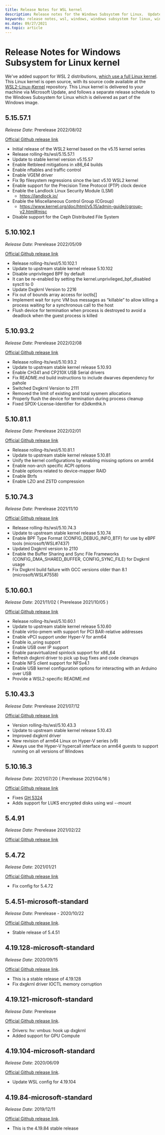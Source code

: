```yaml
---
title: Release Notes for WSL kernel 
description: Release notes for the Windows Subsystem for Linux.  Updated monthly.
keywords: release notes, wsl, windows, windows subsystem for linux, windowssubsystem, ubuntu, kernel
ms.date: 09/27/2021
ms.topic: article
---
```


# Release Notes for Windows Subsystem for Linux kernel

We've added support for WSL 2 distributions, [which use a full Linux kernel](https://devblogs.microsoft.com/commandline/shipping-a-linux-kernel-with-windows/). This Linux kernel is open source, with its source code available at the [WSL2-Linux-Kernel](https://github.com/microsoft/WSL2-Linux-Kernel) repository. This Linux kernel is delivered to your machine via Microsoft Update, and follows a separate release schedule to the Windows Subsystem for Linux which is delivered as part of the Windows image.

## 5.15.57.1 

*Release Date*: Prerelease 2022/08/02

[Official Github release link](https://github.com/microsoft/WSL2-Linux-Kernel/releases/tag/linux-msft-wsl-5.15.57.1)

- Initial release of the WSL2 kernel based on the v5.15 kernel series
- Release rolling-lts/wsl/5.15.57.1
- Update to stable kernel version v5.15.57
- Enable Retbleed mitigations in x86_64 builds
- Enable nftables and traffic control
- Enable VGEM driver
- Fix 9p filesystem regressions since the last v5.10 WSL2 kernel
- Enable support for the Precision Time Protocol (PTP) clock device
- Enable the Landlock Linux Security Module (LSM)
  - https://landlock.io/
- Enable the Miscellaneous Control Group (CGroup)
  - https://www.kernel.org/doc/html/v5.15/admin-guide/cgroup-v2.html#misc
- Disable support for the Ceph Distributed File System

## 5.10.102.1

*Release Date*: Prerelease 2022/05/09

[Official Github release link](https://github.com/microsoft/WSL2-Linux-Kernel/releases/tag/linux-msft-wsl-5.10.102.1)

- Release rolling-lts/wsl/5.10.102.1
- Update to upstream stable kernel release 5.10.102
- Disable unprivileged BPF by default
- It can be re-enabled by setting the kernel.unprivileged_bpf_disabled sysctl to 0
- Update Dxgkrnl Version to 2216
- Fix out of bounds array access for ioctls[]
- Implement wait for sync VM bus messages as “killable” to allow killing a process waiting for a synchronous call to the host
- Flush device for termination when process is destroyed to avoid a deadlock when the guest process is killed

## 5.10.93.2

*Release Date*: Prerelease 2022/02/08

[Official Github release link](https://github.com/microsoft/WSL2-Linux-Kernel/releases/tag/linux-msft-wsl-5.10.93.2)

- Release rolling-lts/wsl/5.10.93.2
- Update to upstream stable kernel release 5.10.93
- Enable CH341 and CP210X USB Serial drivers
- Fix README.md build instructions to include dwarves dependency for pahole
- Switched Dxgkrnl Version to 2111
- Removed the limit of existing and total sysmem allocations
- Properly flush the device for termination during process cleanup
- Fixed SPDX-License-Identifier for d3dkmthk.h

## 5.10.81.1

*Release Date*: Prerelease 2022/02/01

[Official Github release link](https://github.com/microsoft/WSL2-Linux-Kernel/releases/tag/linux-msft-wsl-5.10.81.1)

- Release rolling-lts/wsl/5.10.81.1 
- Update to upstream stable kernel release 5.10.81
- Unify the kernel configurations by enabling missing options on arm64
- Enable non-arch specific ACPI options
- Enable options related to device-mapper RAID
- Enable Btrfs
- Enable LZO and ZSTD compression

## 5.10.74.3

*Release Date*: Prerelease 2021/11/10

[Official Github release link](https://github.com/microsoft/WSL2-Linux-Kernel/releases/tag/linux-msft-wsl-5.10.74.3)

- Release rolling-lts/wsl/5.10.74.3
- Update to upstream stable kernel release 5.10.74
- Enable BPF Type Format (CONFIG_DEBUG_INFO_BTF) for use by eBPF tools (microsoft/WSL#7437)
- Updated Dxgkrnl version to 2110
- Enable the Buffer Sharing and Sync File Frameworks (CONFIG_DMA_SHARED_BUFFER, CONFIG_SYNC_FILE) for Dxgkrnl usage
- Fix Dxgkrnl build failure with GCC versions older than 8.1 (microsoft/WSL#7558)

## 5.10.60.1

*Release Date*: 2021/11/02 ( Prerelease 2021/10/05 )

[Official Github release link](https://github.com/microsoft/WSL2-Linux-Kernel/releases/tag/linux-msft-wsl-5.10.60.1)

- Release rolling-lts/wsl/5.10.60.1
- Update to upstream stable kernel release 5.10.60
- Enable virtio-pmem with support for PCI BAR-relative addresses
- Enable vPCI support under Hyper-V for arm64
- Enable io_uring support
- Enable USB over IP support
- Enable paravirtualized spinlock support for x86_64
- Refresh dxgkrnl driver to pick up bug fixes and code cleanups
- Enable NFS client support for NFSv4.1
- Enable USB kernel configuration options for interacting with an Arduino over USB
- Provide a WSL2-specific README.md

## 5.10.43.3

*Release Date*: Prerelease 2021/07/12

[Official Github release link](https://github.com/microsoft/WSL2-Linux-Kernel/releases/tag/linux-msft-wsl-5.10.43.3)

- Version rolling-lts/wsl/5.10.43.3
- Update to upstream stable kernel release 5.10.43
- Improved dxgkrnl driver
- New revision of arm64 Linux on Hyper-V series (v9)
- Always use the Hyper-V hypercall interface on arm64 guests to support running on all versions of Windows

## 5.10.16.3

*Release Date*: 2021/07/20 ( Prerelease 2021/04/16 )

[Official Github release link](https://github.com/microsoft/WSL2-Linux-Kernel/releases/tag/linux-msft-wsl-5.10.16.3)

- Fixes [GH 5324](https://github.com/microsoft/WSL/issues/5324)
- Adds support for LUKS encrypted disks using wsl --mount

## 5.4.91

*Release Date*: Prerelease 2021/02/22

[Official Github release link](https://github.com/microsoft/WSL2-Linux-Kernel/releases/tag/linux-msft-5.4.91)

## 5.4.72
*Release Date*: 2021/01/21

[Official Github release link](https://github.com/microsoft/WSL2-Linux-Kernel/releases/tag/linux-msft-5.4.72)

- Fix config for 5.4.72

## 5.4.51-microsoft-standard

*Release Date*: Prerelease - 2020/10/22

[Official Github release link](https://github.com/microsoft/WSL2-Linux-Kernel/releases/tag/linux-msft-5.4.51).

- Stable release of 5.4.51

## 4.19.128-microsoft-standard

*Release Date*: 2020/09/15

[Official Github release link](https://github.com/microsoft/WSL2-Linux-Kernel/releases/tag/4.19.128-microsoft-standard).

- This is a stable release of 4.19.128
- Fix dxgkrnl driver IOCTL memory corruption

## 4.19.121-microsoft-standard

*Release Date*: Prerelease

[Official Github release link](https://github.com/microsoft/WSL2-Linux-Kernel/releases/tag/4.19.121-microsoft-standard).

- Drivers: hv: vmbus: hook up dxgkrnl
- Added support for GPU Compute

## 4.19.104-microsoft-standard

*Release Date*: 2020/06/09

[Official Github release link](https://github.com/microsoft/WSL2-Linux-Kernel/releases/tag/4.19.104-microsoft-standard).

- Update WSL config for 4.19.104

## 4.19.84-microsoft-standard

*Release Date*: 2019/12/11

[Official Github release link](https://github.com/microsoft/WSL2-Linux-Kernel/releases/tag/4.19.84-microsoft-standard).

- This is the 4.19.84 stable release 
